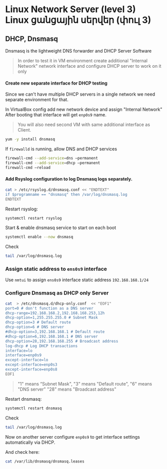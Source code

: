 # Linux Network Server (level 3) <br /> Linux ցանցային սերվեր (փուլ 3)

## DHCP, Dnsmasq

Dnsmasq is the lightweight DNS forwarder and DHCP Server Software

> In order to test it in VM environment create additional "Internal Network" network interface
> and configure DHCP server to work on it only 

#### Create new separate interface for DHCP testing

Since we can't have multiple DHCP servers in a single network we need separate environment for that.

In VirtualBox config add new network device and assign "Internal Network"
After booting that interface will get `enp0s9` name.

> You will also need second VM with same additional interface as Client.


```bash
yum -y install dnsmasq
```

If `firewalld` is running, allow DNS and DHCP services
```bash
firewall-cmd --add-service=dns –permanent
firewall-cmd --add-service=dhcp –permanent
firewall-cmd –reload
```


#### Add **Rsyslog** configuration to log Dnsmasq logs separately.

```bash
cat > /etc/rsyslog.d/dnsmasq.conf << "ENDTEXT"
if $programname == "dnsmasq" then /var/log/dnsmasq.log
ENDTEXT

```

Restart rsyslog:
```bash
systemctl restart rsyslog
```

Start & enable dnsmasq service to start on each boot
```bash
systemctl enable --now dnsmasq
```

Check

```bash
tail /var/log/dnsmasq.log
```

### Assign static address to `ens0s9` interface 

Use `nmtui` to assign `ens0s9` interface static address `192.168.168.1/24`


### Configure Dnsmasq as DHCP only Server

```bash
cat  > /etc/dnsmasq.d/dhcp-only.conf  << "EOF1"
port=0 # don't function as a DNS server
dhcp-range=192.168.168.2,192.168.168.253,12h
dhcp-option=1,255.255.255.0 # Subnet Mask
dhcp-option=3 # Default route
dhcp-option=6 # DNS server
#dhcp-option=3,192.168.168.1 # Default route
#dhcp-option=6,192.168.168.1 # DNS server
dhcp-option=28,192.168.168.255 # Broadcast address
log-dhcp # Log DHCP transactions
interface=lo
interface=enp0s9
except-interface=lo
except-interface=enp0s3
except-interface=enp0s8
EOF1

```

> "1" means “Subnet Mask", 
> "3" means "Default route",
> "6" means "DNS server" 
> "28" means "Broadcast address"

Restart dnsmasq:
```bash
systemctl restart dnsmasq 
```

Check

```bash
tail /var/log/dnsmasq.log
```

Now on another server configure `enp0s9` to get interface settings automatically via DHCP.

And check here:

```bash
cat /var/lib/dnsmasq/dnsmasq.leases
```

